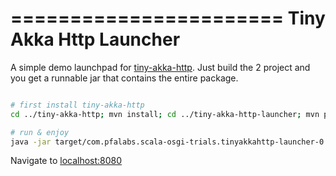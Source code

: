 =======================
Tiny Akka Http Launcher
=======================

A simple demo launchpad for [tiny-akka-http](/tiny-akka-http). Just build the 2 project and you get a runnable jar 
that contains the entire package.

```bash

# first install tiny-akka-http
cd ../tiny-akka-http; mvn install; cd ../tiny-akka-http-launcher; mvn package

# run & enjoy
java -jar target/com.pfalabs.scala-osgi-trials.tinyakkahttp-launcher-0.0.1-SNAPSHOT.jar

```

Navigate to [localhost:8080](http://localhost:8080)



